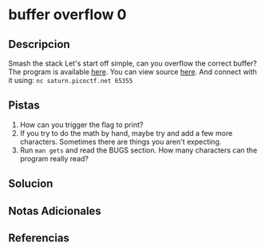 # buffer overflow 0

## Descripcion
Smash the stack Let's start off simple, can you overflow the correct buffer? The program is available [here](https://artifacts.picoctf.net/c/521/vuln). You can view source [here](https://artifacts.picoctf.net/c/521/vuln.c). And connect with it using: `nc saturn.picoctf.net 65355`

## Pistas
1.  How can you trigger the flag to print?
2. If you try to do the math by hand, maybe try and add a few more characters. Sometimes there are things you aren't expecting.
3. Run `man gets` and read the BUGS section. How many characters can the program really read?

## Solucion 

## Notas Adicionales

## Referencias